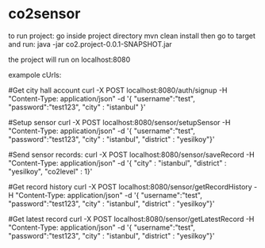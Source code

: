 # co2sensor
to run project:
go inside project directory
mvn clean install
then go to target and run:
java -jar co2.project-0.0.1-SNAPSHOT.jar

the project will run on localhost:8080

exampole cUrls:

#Get city hall account
curl -X POST localhost:8080/auth/signup
   -H "Content-Type: application/json"
   -d '{
    "username":"test",
    "password":"test123",
    "city" : "istanbul"
}' 

#Setup sensor
curl -X POST localhost:8080/sensor/setupSensor
   -H "Content-Type: application/json"
   -d '{
    "username":"test",
    "password":"test123",
    "city" : "istanbul",
    "district" : "yesilkoy"}'  
    
#Send sensor records:
curl -X POST localhost:8080/sensor/saveRecord
   -H "Content-Type: application/json"
   -d '{
    "city" : "istanbul",
    "district" : "yesilkoy",
    "co2level" : 1}'
    
#Get record history
curl -X POST localhost:8080/sensor/getRecordHistory
   -H "Content-Type: application/json"
   -d '{
    "username":"test",
    "password":"test123",
    "city" : "istanbul",
    "district" : "yesilkoy"}'  
    
 #Get latest record
curl -X POST localhost:8080/sensor/getLatestRecord
   -H "Content-Type: application/json"
   -d '{
    "username":"test",
    "password":"test123",
    "city" : "istanbul",
    "district" : "yesilkoy"}'  
